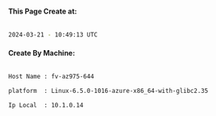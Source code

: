 
   
#### This Page Create at:

```bash

2024-03-21 - 10:49:13 UTC

```

#### Create By Machine:

```bash

Host Name : fv-az975-644

platform  : Linux-6.5.0-1016-azure-x86_64-with-glibc2.35

Ip Local  : 10.1.0.14

```

